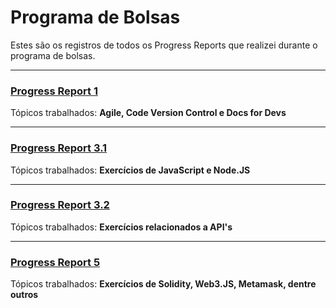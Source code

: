 # Programa de Bolsas

Estes são os registros de todos os Progress Reports que realizei durante o programa de bolsas.

---

### [Progress Report 1](https://github.com/ViniciusDMRocha/CompassPB/tree/master/ProgressReport_1)

Tópicos trabalhados: **Agile, Code Version Control e Docs for Devs**

---

### [Progress Report 3.1](https://github.com/ViniciusDMRocha/CompassPB/tree/master/ProgressReport_3.1)

Tópicos trabalhados: **Exercícios de JavaScript e Node.JS**

---

### [Progress Report 3.2](https://github.com/ViniciusDMRocha/CompassPB/tree/master/ProgressReport_3.2)

Tópicos trabalhados: **Exercícios relacionados a API's**

---

### [Progress Report 5](https://github.com/ViniciusDMRocha/CompassPB/tree/master/ProgressReport_5)

Tópicos trabalhados: **Exercícios de Solidity, Web3.JS, Metamask, dentre outros**
